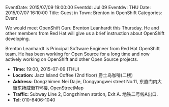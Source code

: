 EventDate: 2015/07/09 19:00:00
Eventdd: Jul 09
Eventdw: THU
Date: 2015/07/07 16:10:00
Title: Guest in Town: Brenton in OpenShift 
Categories: Event

We would meet OpenShift Guru Brenton Leanhardt this Thursday. He and other members from Red Hat will give us a brief instruction about OpenShift developing.

Brenton Leanhardt is Principal Software Engineer from Red Hat OpenShift team. He has been working for Open Source for a long time and now actively working on OpenShift and other Open Source projects.

* **Time:** 19:00, 2015-07-09 (THU)
* **Location:** Jazz Island Coffee (2nd floor) 爵士岛咖啡(二楼)
* **Address:** Dongzhimen Nei Dajie, Dongyangwei street No.11, 东直门内大街东扬威街11号楼, OpenStreetMap
* **Traffic:** Subway Line 2, Dongzhimen station, Exit A. 地铁二号线A出口.
* **Tel:** 010-8406-1040
